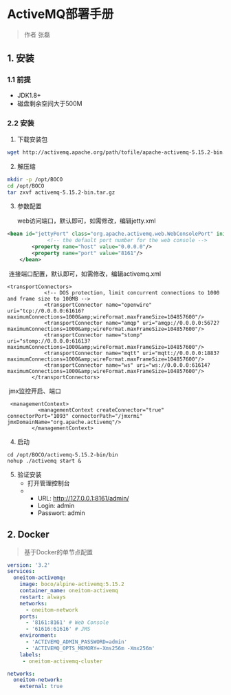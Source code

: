 # ActiveMQ部署手册

> 作者 张磊

## 1. 安装

### 1.1 前提

* JDK1.8+
* 磁盘剩余空间大于500M

### 2.2 安装

1. 下载安装包

```bash
wget http://activemq.apache.org/path/tofile/apache-activemq-5.15.2-bin.tar.gz
```

2. 解压缩

```bash
mkdir -p /opt/BOCO
cd /opt/BOCO
tar zxvf activemq-5.15.2-bin.tar.gz
```
3. 参数配置

   web访问端口，默认即可，如需修改，编辑jetty.xml

```xml
<bean id="jettyPort" class="org.apache.activemq.web.WebConsolePort" init-method="start">
             <!-- the default port number for the web console -->
        <property name="host" value="0.0.0.0"/>
        <property name="port" value="8161"/>
    </bean>
```

​        连接端口配置，默认即可，如需修改，编辑activemq.xml

```properties
<transportConnectors>
            <!-- DOS protection, limit concurrent connections to 1000 and frame size to 100MB -->
            <transportConnector name="openwire" uri="tcp://0.0.0.0:61616?maximumConnections=1000&amp;wireFormat.maxFrameSize=104857600"/>
            <transportConnector name="amqp" uri="amqp://0.0.0.0:5672?maximumConnections=1000&amp;wireFormat.maxFrameSize=104857600"/>
            <transportConnector name="stomp" uri="stomp://0.0.0.0:61613?maximumConnections=1000&amp;wireFormat.maxFrameSize=104857600"/>
            <transportConnector name="mqtt" uri="mqtt://0.0.0.0:1883?maximumConnections=1000&amp;wireFormat.maxFrameSize=104857600"/>
            <transportConnector name="ws" uri="ws://0.0.0.0:61614?maximumConnections=1000&amp;wireFormat.maxFrameSize=104857600"/>
        </transportConnectors>
```

​      jmx监控开启、端口

```
 <managementContext>
          <managementContext createConnector="true" connectorPort="1093" connectorPath="/jmxrmi" jmxDomainName="org.apache.activemq"/>
        </managementContext>
```

4. 启动

```properties
cd /opt/BOCO/activemq-5.15.2-bin/bin
nohup ./activemq start &
```

5. 验证安装
   - 打开管理控制台
   - - URL: <http://127.0.0.1:8161/admin/>
     - Login: admin
     - Passwort: admin

## 2. Docker

> 基于Docker的单节点配置

```yaml
version: '3.2'
services:
  oneitom-activemq:
    image: boco/alpine-activemq:5.15.2
    container_name: oneitom-activemq
    restart: always
    networks:
      - oneitom-network
    ports:
      - '8161:8161' # Web Console
      - '61616:61616' # JMS
    environment:
      - 'ACTIVEMQ_ADMIN_PASSWORD=admin'
      - 'ACTIVEMQ_OPTS_MEMORY=-Xms256m -Xmx256m'
    labels:
     - oneitom-activemq-cluster           

networks:
  oneitom-network:
    external: true
```



